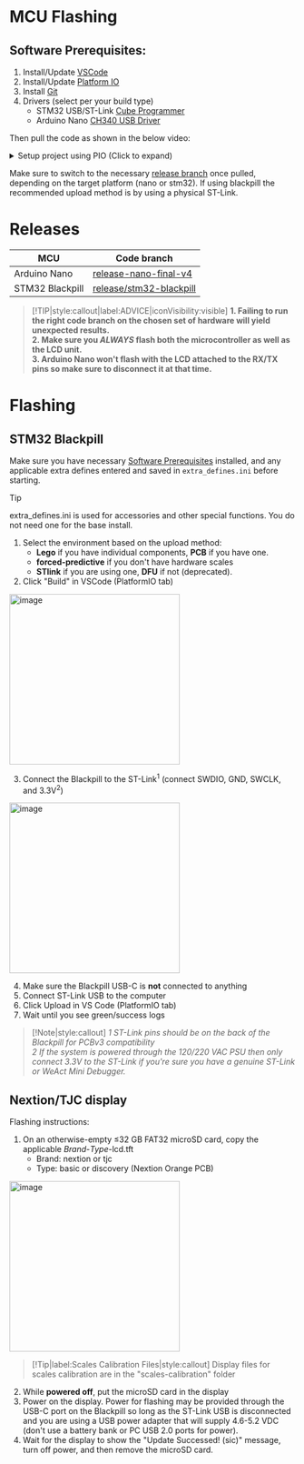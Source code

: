 # MCU Flashing

## Software Prerequisites:
1. Install/Update [VSCode](https://code.visualstudio.com/)
2. Install/Update [Platform IO](https://platformio.org/) 
3. Install [Git](https://www.git-scm.com/)
4. Drivers (select per your build type)
    * STM32 USB/ST-Link [Cube Programmer](https://www.st.com/en/development-tools/stm32cubeprog.html)
    * Arduino Nano [CH340 USB Driver](http://www.wch-ic.com/downloads/CH341SER_ZIP.html)

Then pull the code as shown in the below video:
<details>
<summary>Setup project using PIO (Click to expand)</summary>

[Platform IO](https://user-images.githubusercontent.com/109426580/193900425-15c42d9c-adf4-4073-aa46-34874528bf43.mp4 ':include :type=video controls width=70%')
</details>

Make sure to switch to the necessary [release branch](#Releases) once pulled, depending on the target platform (nano or stm32). If using blackpill the recommended upload method is by using a physical ST-Link.

# Releases

  MCU             |                               Code branch         
------------------|------------------------------------------------------------------------------------
  Arduino Nano    |[release-nano-final-v4](https://github.com/Zer0-bit/gaggiuino/tree/release-nano-final-v4)
  STM32 Blackpill |[release/stm32-blackpill](https://github.com/Zer0-bit/gaggiuino/tree/release/stm32-blackpill)

> [!TIP|style:callout|label:ADVICE|iconVisibility:visible]
> __1. Failing to run the right code branch on the chosen set of hardware will yield unexpected results.__   
> __2. Make sure you _ALWAYS_ flash both the microcontroller as well as the LCD unit.__   
> __3. Arduino Nano won't flash with the LCD attached to the RX/TX pins so make sure to disconnect it at that time.__

>

# Flashing

## STM32 Blackpill
  
Make sure you have necessary [Software Prerequisites](#software-prerequisites) installed, and any applicable extra defines entered and saved in `extra_defines.ini` before starting.

>[!Tip]
>extra_defines.ini is used for accessories and other special functions. You do not need one for the base install.

1. Select the environment based on the upload method:
    - **Lego** if you have individual components, **PCB** if you have one.
    - **forced-predictive** if you don't have hardware scales
    - **STlink** if you are using one, **DFU** if not (deprecated).
2. Click "Build" in VSCode (PlatformIO tab)

  <img width="300" alt="image" src="https://github.com/Loogl3/gaggiuino.github.io/assets/117388662/0ba13397-65b5-4b8f-b528-c41bf547266f">

3. Connect the Blackpill to the ST-Link<sup>1</sup> (connect SWDIO, GND, SWCLK, and 3.3V<sup>2</sup>)

  <img width="300" alt="image" src="https://user-images.githubusercontent.com/117388662/262874364-c44f2eea-6a64-4731-adb8-a0c1a16089d6.png">

4. Make sure the Blackpill USB-C is **not** connected to anything
5. Connect ST-Link USB to the computer
6. Click Upload in VS Code (PlatformIO tab)
7. Wait until you see green/success logs

> [!Note|style:callout]
> *1 ST-Link pins should be on the back of the Blackpill for PCBv3 compatibility*  
> *2 If the system is powered through the 120/220 VAC PSU then only connect 3.3V to the ST-Link if you're sure you have a genuine ST-Link or WeAct Mini Debugger.*

## Nextion/TJC display

Flashing instructions:
1. On an otherwise-empty ≤32 GB FAT32 microSD card, copy the applicable *Brand*-*Type*-lcd.tft  
    - Brand: nextion or tjc  
    - Type: basic or discovery (Nextion Orange PCB)  

  <img width="300" alt="image" src="https://github.com/Loogl3/gaggiuino.github.io/assets/117388662/161ef925-94d1-4ae4-a332-8dd761b0c009">

  > [!Tip|label:Scales Calibration Files|style:callout]
  > Display files for scales calibration are in the "scales-calibration" folder
  
2. While **powered off**, put the microSD card in the display
3. Power on the display. Power for flashing may be provided through the USB-C port on the Blackpill so long as the ST-Link USB is disconnected and you are using a USB power adapter that will supply 4.6-5.2 VDC (don't use a battery bank or PC USB 2.0 ports for power).  
4. Wait for the display to show the "Update Successed! (sic)" message, turn off power, and then remove the microSD card.